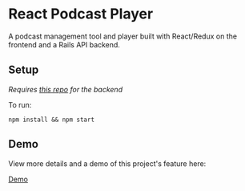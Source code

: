 # React Podcast Player

A podcast management tool and player built with React/Redux on the frontend and a Rails API backend. 

## Setup

*Requires [this repo](https://github.com/ihollander/podcastotron5000-api) for the backend*

To run:

`npm install && npm start`

## Demo

View more details and a demo of this project's feature here:

[Demo](https://github.com/ihollander/podcastotron5000-demo)
